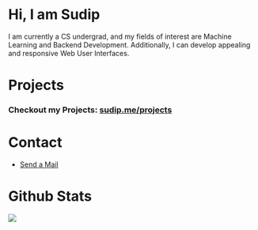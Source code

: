 # Hi,  I am Sudip

I am currently a CS undergrad, and my fields of interest are Machine Learning and Backend Development. Additionally, I can develop appealing and responsive Web User Interfaces.

<!--
# Technologies & Tools
<div style="display: flex; align-items: flex-start; align: center;">
<table align="center">
  <tr>
    <td align="center" width="96">
        <img src="./icons/cpp.svg" alt="icons" width="65" height="65" />
        <br>C++
    </td>
    <td align="center" width="96">
        <img src="./icons/golang.svg" alt="icons" width="65" height="65" />
        <br>Go
    </td>
    <td align="center" width="96">
        <img src="./icons/rust.svg" alt="icons" width="65" height="65" />
        <br>Rust
    </td>
    <td align="center" width="96">
        <img src="./icons/python.svg" alt="icons" width="65" height="65" />
        <br>Python
    </td>
    <td align="center" width="96">
        <img src="./icons/javascript.svg" alt="icons" width="65" height="65" />
        <br>JavaScript
    </td>
  </tr>
  <tr>
    <td align="center" width="96">
        <img src="./icons/restapi.svg" width="48" height="48" alt="Nodejs" />
        <br>RestAPI
    </td>
  <td align="center" width="96">
        <img src="./icons/expressjs.svg" alt="icons" width="65" height="65" />
        <br>ExpressJS
      </td>
    <td align="center" width="96">
        <img src="./icons/django.svg" alt="icons" width="65" height="65" />
        <br>Django
    </td>
    <td align="center" width="96">
        <img src="./icons/mongodb.svg" width="48" height="48" alt="MongoDB" />
        <br>MongoDB
    </td>
    <td align="center" width="96">
        <img src="./icons/postgresql.svg" width="48" height="48" alt="PostgreSQL" />
        <br>PostgreSQL
    </td>
  </tr>
  <tr>
    <td align="center" width="96">
        <img src="./icons/kubernetes.svg" width="48" height="48" alt="Kubernetes" />
        <br>Kubernetes
    </td>
    <td align="center" width="96">
        <img src="./icons/docker.svg" width="48" height="48" alt="Docker" />
        <br>Docker
    </td>
    <td align="center" width="96"> 
        <img src="./icons/git.svg" width="48" height="48" alt="Git" />
        <br>Git
    </td>
    <td align="center" width="96"> 
        <img src="./icons/nginx.svg" width="48" height="48" alt="Nginx" />
        <br>Nginx
    </td>
    <td align="center" width="96">
        <img src="./icons/aws.svg" alt="AWS" width="65" height="65" />
        <br>AWS
    </td>
  </tr>
 <tr>
    <td align="center" width="96">
        <img src="./icons/react.svg" alt="react" width="65" height="65" />
        <br>React
    </td>
    <td align="center" width="96">
        <img src="./icons/vue.svg" width="48" height="48" alt="Vue" />
        <br>Vue
    </td>
    <td align="center" width="96">
        <img src="./icons/typescript.svg" alt="icons" width="65" height="65" />
        <br>TypeScript
    </td>
    <td align="center"  width="96">
        <img src="./icons/html.svg" width="48" height="48" alt="HTML5" />
        <br>HTML5
    </td>
    <td align="center" width="96">
        <img src="./icons/css.svg" width="48" height="48" alt="css" />
        <br>CSS
    </td>
 </tr>
</table>
</div>
-->

# Projects
### Checkout my Projects: [sudip.me/projects](https://sudip.me/projects)

# Contact
-  [Send a Mail](https://sudip.me/mail)

# Github Stats

<div style="display:flex; align-items: flex-start">
<img src="https://github-readme-stats.vercel.app/api/top-langs/?username=sudipme&theme=light&hide_border=false&include_all_commits=true&count_private=true"/>
</div>
